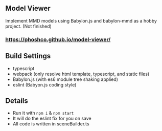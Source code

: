 ## Model Viewer

Implement MMD models using Babylon.js and babylon-mmd as a hobby project.
(Not finished)

### https://phoshco.github.io/model-viewer/

## Build Settings

- typescript
- webpack (only resolve html template, typescript, and static files)
- Babylon.js (with es6 module tree shaking applied)
- eslint (Babyon.js coding style)

## Details

- Run it with `npm i` & `npm start`
- It will do the eslint fix for you on save
- All code is written in sceneBuilder.ts